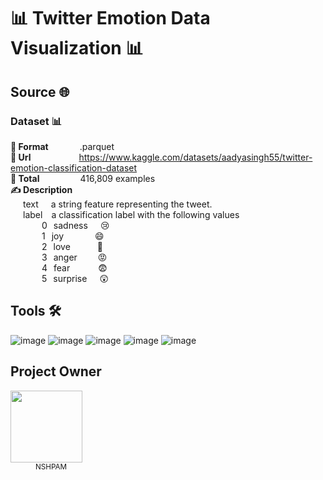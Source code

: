 # 📊 Twitter Emotion Data Visualization 📊
## Source 🌐
### Dataset 📊
<strong>📁 **Format**</strong><span style="margin-left: 50px;">.parquet<br>
<strong>🔗 **Url**</strong><span style="margin-left: 77px;">https://www.kaggle.com/datasets/aadyasingh55/twitter-emotion-classification-dataset<br>
<strong>🧾 **Total**</strong><span style="margin-left: 65px;">416,809 examples<br>
<strong>✍️ **Description**</strong><br>
<span style="margin-left: 20px;">text<span style="margin-left: 20px;">a string feature representing the tweet.<br>
<span style="margin-left: 20px;">label<span style="margin-left: 14px;">a classification label with the following values<br>
<span style="margin-left: 50px;">0<span style="margin-left: 10px;">sadness<span style="margin-left: 20px;">😢<br>
<span style="margin-left: 50px;">1<span style="margin-left: 10px;">joy<span style="margin-left: 50px;">😄<br>
<span style="margin-left: 50px;">2<span style="margin-left: 10px;">love<span style="margin-left: 43px;">🥰<br>
<span style="margin-left: 50px;">3<span style="margin-left: 10px;">anger<span style="margin-left: 33px;">😡<br>
<span style="margin-left: 50px;">4<span style="margin-left: 10px;">fear<span style="margin-left: 45px;">😨<br>
<span style="margin-left: 50px;">5<span style="margin-left: 10px;">surprise<span style="margin-left: 20px;">😲<br>


## Tools 🛠️
![image](https://img.shields.io/badge/MongoDB-4EA94B?style=for-the-badge&logo=mongodb&logoColor=white) ![image](https://img.shields.io/badge/Python-FFD43B?style=for-the-badge&logo=python&logoColor=blue) ![image](https://img.shields.io/badge/Pandas-2C2D72?style=for-the-badge&logo=pandas&logoColor=white)  ![image](https://img.shields.io/badge/Pymongo-4EA94B?style=for-the-badge&logo=mongodb&logoColor=white) ![image](https://img.shields.io/badge/Kaggle-20BEFF?style=for-the-badge&logo=Kaggle&logoColor=white) 

## Project Owner
[<img src="https://github.com/nshpam.png?size=115" width=115>](https://github.com/alexandresanlim)<br>
<span style="margin-left: 40px;"><sub>NSHPAM</sub>
